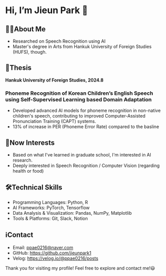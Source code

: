 # Hi, I’m Jieun Park 👋

## 👩🏻About Me  
- Researched on Speech Recognition using AI
- Master's degree in Arts from Hankuk University of Foreign Studies (HUFS), though.

## 📝Thesis 
  **Hankuk University of Foreign Studies, 2024.8**
  ### **Phoneme Recognition of Korean Children’s English Speech using Self-Supervised Learning based Domain Adaptation** 
  - Developed advanced AI models for phoneme recognition in non-native children's speech, contributing to improved Computer-Assisted Pronunciation Training (CAPT) systems.  
  - 13% of increase in PER (Phoneme Error Rate) compared to the basline
    
## 🌉Now Interests
- Based on what I've learned in graduate school, I'm interested in AI research.
- Deeply interested in Speech Recognition / Computer Vision (regarding health or food)

## 🛠️Technical Skills  
- Programming Languages: Python, R  
- AI Frameworks: PyTorch, Tensorflow
- Data Analysis & Visualization: Pandas, NumPy, Matplotlib
- Tools & Platforms: Git, Slack, Notion


## ℹ️Contact  
- Email: ppae0216@naver.com
- GitHub: https://github.com/jieunpark1
- Velog: https://velog.io/@ppae0216/posts

Thank you for visiting my profile!
Feel free to explore and contact me!😃

